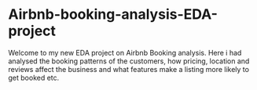 # Airbnb-booking-analysis-EDA-project
Welcome to my new EDA project on Airbnb Booking analysis. Here i had analysed the booking patterns of the customers, how pricing, location and reviews affect the business and what features make a listing more likely to get booked etc.

